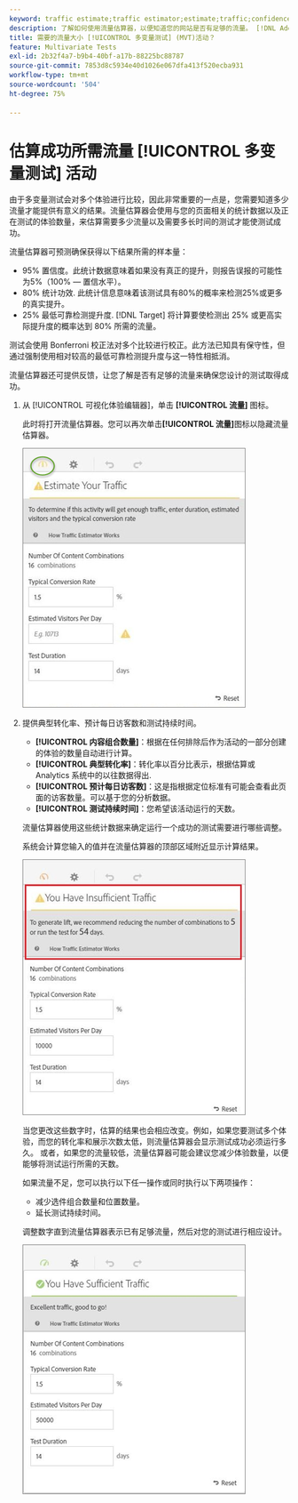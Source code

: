```yaml
---
keyword: traffic estimate;traffic estimator;estimate;traffic;confidence;statistical power;lift;bonferroni;conversion rate;visitors per day;duration
description: 了解如何使用流量估算器，以便知道您的网站是否有足够的流量。 [!DNL Adobe Target] [!UICONTROL 多变量测试] 活动才能成功。
title: 需要的流量大小 [!UICONTROL 多变量测试] (MVT)活动？
feature: Multivariate Tests
exl-id: 2b32f4a7-b9b4-40bf-a17b-88225bc88787
source-git-commit: 7853d8c5934e40d1026e067dfa413f520ecba931
workflow-type: tm+mt
source-wordcount: '504'
ht-degree: 75%

---
```


# 估算成功所需流量 [!UICONTROL 多变量测试] 活动

由于多变量测试会对多个体验进行比较，因此非常重要的一点是，您需要知道多少流量才能提供有意义的结果。流量估算器会使用与您的页面相关的统计数据以及正在测试的体验数量，来估算需要多少流量以及需要多长时间的测试才能使测试成功。

流量估算器可预测确保获得以下结果所需的样本量：

* 95% 置信度。此统计数据意味着如果没有真正的提升，则报告误报的可能性为5%（100% — 置信水平）。
* 80% 统计功效. 此统计信息意味着该测试具有80%的概率来检测25%或更多的真实提升。
* 25% 最低可靠检测提升度. [!DNL Target] 将计算要使检测出 25% 或更高实际提升度的概率达到 80% 所需的流量。

测试会使用 Bonferroni 校正法对多个比较进行校正。此方法已知具有保守性，但通过强制使用相对较高的最低可靠检测提升度与这一特性相抵消。

流量估算器还可提供反馈，让您了解是否有足够的流量来确保您设计的测试取得成功。

1. 从 [!UICONTROL 可视化体验编辑器]，单击 **[!UICONTROL 流量]** 图标。

   此时将打开流量估算器。您可以再次单击&#x200B;**[!UICONTROL 流量]**&#x200B;图标以隐藏流量估算器。

   ![估计正常图像](assets/estimatorempty.png)

1. 提供典型转化率、预计每日访客数和测试持续时间。

   * **[!UICONTROL 内容组合数量]**：根据在任何排除后作为活动的一部分创建的体验的数量自动进行计算。
   * **[!UICONTROL 典型转化率]**：转化率以百分比表示，根据估算或 Analytics 系统中的以往数据得出.
   * **[!UICONTROL 预计每日访客数]**：这是指根据定位标准有可能会查看此页面的访客数量。可以基于您的分析数据。
   * **[!UICONTROL 测试持续时间]**：您希望该活动运行的天数。

   流量估算器使用这些统计数据来确定运行一个成功的测试需要进行哪些调整。

   系统会计算您输入的值并在流量估算器的顶部区域附近显示计算结果。

   ![估计图像不足](assets/estimatorinsufficient.png)

   当您更改这些数字时，估算的结果也会相应改变。例如，如果您要测试多个体验，而您的转化率和展示次数太低，则流量估算器会显示测试成功必须运行多久。 或者，如果您的流量较低，流量估算器可能会建议您减少体验数量，以便能够将测试运行所需的天数。

   如果流量不足，您可以执行以下任一操作或同时执行以下两项操作：

   * 减少选件组合数量和位置数量。
   * 延长测试持续时间。

   调整数字直到流量估算器表示已有足够流量，然后对您的测试进行相应设计。

   ![estimatorok图像](assets/estimatorok.png)
